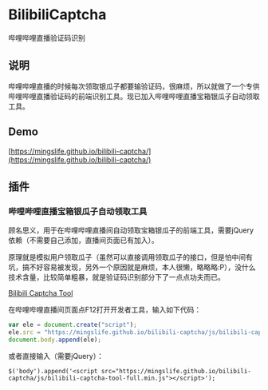 # BilibiliCaptcha
哔哩哔哩直播验证码识别

## 说明
哔哩哔哩直播的时候每次领取银瓜子都要输验证码，很麻烦，所以就做了一个专供哔哩哔哩直播验证码的前端识别工具。现已加入哔哩哔哩直播宝箱银瓜子自动领取工具。

## Demo
[https://mingslife.github.io/bilibili-captcha/](https://mingslife.github.io/bilibili-captcha/)

## 插件
### 哔哩哔哩直播宝箱银瓜子自动领取工具
顾名思义，用于在哔哩哔哩直播间自动领取宝箱银瓜子的前端工具，需要jQuery依赖（不需要自己添加，直播间页面已有加入）。

原理就是模拟用户领取瓜子（虽然可以直接调用领取瓜子的接口，但是怕中间有坑，搞不好容易被发现，另外一个原因就是麻烦，本人很懒，略略略:P），没什么技术含量，比较简单粗暴，就是验证码识别部分下了一点点功夫而已。

[Bilibili Captcha Tool](https://github.com/mingslife/BilibiliCaptcha/blob/master/js/bilibili-captcha-tool-full.js)

在哔哩哔哩直播间页面点F12打开开发者工具，输入如下代码：
```JavaScript
var ele = document.create("script");
ele.src = "https://mingslife.github.io/bilibili-captcha/js/bilibili-captcha-tool-full.min.js";
document.body.append(ele);
```

或者直接输入（需要jQuery）：
```JavaScipt
$('body').append('<script src="https://mingslife.github.io/bilibili-captcha/js/bilibili-captcha-tool-full.min.js"></script>');
```